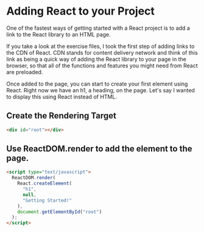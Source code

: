 # Adding React to your Project

One of the fastest ways of getting started with a React project is to add a link to the React library to an HTML page.

If you take a look at the exercise files, I took the first step of adding links to the CDN of React. CDN stands for content delivery network and think of this link as being a quick way of adding the React library to your page in the browser, so that all of the functions and features you might need from React are preloaded.

Once added to the page, you can start to create your first element using React. Right now we have an h1, a heading, on the page. Let's say I wanted to display this using React instead of HTML.

## Create the Rendering Target

```html
<div id="root"></div>
```

## Use ReactDOM.render to add the element to the page.

```html
<script type="text/javascript">
  ReactDOM.render(
    React.createElement(
      "h1",
      null,
      "Getting Started!"
    ),
    document.getElementById("root")
  );
</script>
```
